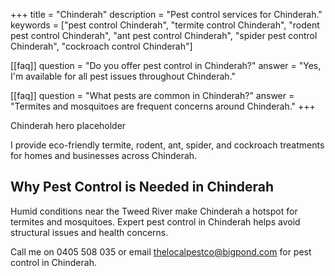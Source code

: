 +++
title = "Chinderah"
description = "Pest control services for Chinderah."
keywords = ["pest control Chinderah", "termite control Chinderah", "rodent pest control Chinderah", "ant pest control Chinderah", "spider pest control Chinderah", "cockroach control Chinderah"]

[[faq]]
question = "Do you offer pest control in Chinderah?"
answer = "Yes, I'm available for all pest issues throughout Chinderah."

[[faq]]
question = "What pests are common in Chinderah?"
answer = "Termites and mosquitoes are frequent concerns around Chinderah."
+++

<div class="hero">Chinderah hero placeholder</div>

I provide eco-friendly termite, rodent, ant, spider, and cockroach treatments for homes and businesses across Chinderah.

<div class="placeholder-box"></div>

## Why Pest Control is Needed in Chinderah

Humid conditions near the Tweed River make Chinderah a hotspot for termites and mosquitoes. Expert pest control in Chinderah helps avoid structural issues and health concerns.

Call me on 0405 508 035 or email thelocalpestco@bigpond.com for pest control in Chinderah.
